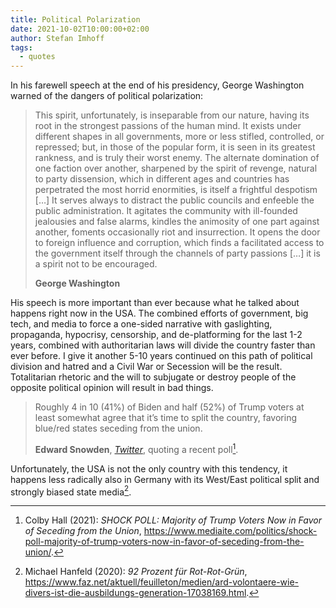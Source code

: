 ```yaml
---
title: Political Polarization
date: 2021-10-02T10:00:00+02:00
author: Stefan Imhoff
tags:
  - quotes
---
```


In his farewell speech at the end of his presidency, George Washington warned of the dangers of political polarization:

> This spirit, unfortunately, is inseparable from our nature, having its root in the strongest passions of the human mind. It exists under different shapes in all governments, more or less stifled, controlled, or repressed; but, in those of the popular form, it is seen in its greatest rankness, and is truly their worst enemy. The alternate domination of one faction over another, sharpened by the spirit of revenge, natural to party dissension, which in different ages and countries has perpetrated the most horrid enormities, is itself a frightful despotism […] It serves always to distract the public councils and enfeeble the public administration. It agitates the community with ill-founded jealousies and false alarms, kindles the animosity of one part against another, foments occasionally riot and insurrection. It opens the door to foreign influence and corruption, which finds a facilitated access to the government itself through the channels of party passions […] it is a spirit not to be encouraged.
>
> **George Washington**

His speech is more important than ever because what he talked about happens right now in the USA. The combined efforts of government, big tech, and media to force a one-sided narrative with gaslighting, propaganda, hypocrisy, censorship, and de-platforming for the last 1-2 years, combined with authoritarian laws will divide the country faster than ever before. I give it another 5-10 years continued on this path of political division and hatred and a Civil War or Secession will be the result. Totalitarian rhetoric and the will to subjugate or destroy people of the opposite political opinion will result in bad things.

> Roughly 4 in 10 (41%) of Biden and half (52%) of Trump voters at least somewhat agree that it’s time to split the country, favoring blue/red states seceding from the union.
>
> **Edward Snowden**, _[Twitter](https://twitter.com/Snowden/status/1444028576383307778)_, quoting a recent poll[^hall2021fp].

Unfortunately, the USA is not the only country with this tendency, it happens less radically also in Germany with its West/East political split and strongly biased state media[^hanfeld2020xv].

[^hall2021fp]: Colby Hall (2021): _SHOCK POLL: Majority of Trump Voters Now in Favor of Seceding from the Union_, <https://www.mediaite.com/politics/shock-poll-majority-of-trump-voters-now-in-favor-of-seceding-from-the-union/>.
[^hanfeld2020xv]: Michael Hanfeld (2020): _92 Prozent für Rot-Rot-Grün_, <https://www.faz.net/aktuell/feuilleton/medien/ard-volontaere-wie-divers-ist-die-ausbildungs-generation-17038169.html>.
